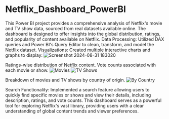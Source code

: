 # Netflix_Dashboard_PowerBI
This Power BI project provides a comprehensive analysis of Netflix's movie and TV show data, sourced from real datasets available online. The dashboard is designed to offer insights into the global distribution, ratings, and popularity of content available on Netflix.
Data Processing: Utilized DAX queries and Power BI's Query Editor to clean, transform, and model the Netflix dataset.
Visualizations: Created multiple interactive charts and graphs to display:
![Screenshot 2024-08-31 183020](https://github.com/user-attachments/assets/7d1c30f6-d4f2-4f7e-80b3-c8b4913f7db8)

Ratings-wise distribution of Netflix content.
Vote counts associated with each movie or show.
 ![Movies](https://github.com/user-attachments/assets/d8a44c82-062c-4193-a575-27bbb514d1c4)
 ![TV Shows](https://github.com/user-attachments/assets/6d1983a6-a18b-44b9-a856-29fb579ead1c)
 
Breakdown of movies and TV shows by country of origin.
 ![By Country](https://github.com/user-attachments/assets/05d58271-30b2-4c37-bcd4-1654806170e9)

Search Functionality: Implemented a search feature allowing users to quickly find specific movies or shows and view their details, including description, ratings, and vote 
 counts.
This dashboard serves as a powerful tool for exploring Netflix's vast library, providing users with a clear understanding of global content trends and viewer preferences.
